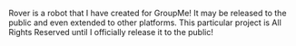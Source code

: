 Rover is a robot that I have created for GroupMe! It may be released to the public and even extended to other platforms. This particular project is All Rights Reserved until I officially release it to the public!
